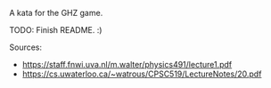 A kata for the GHZ game.

TODO: Finish README. :)

Sources:

* https://staff.fnwi.uva.nl/m.walter/physics491/lecture1.pdf
* https://cs.uwaterloo.ca/~watrous/CPSC519/LectureNotes/20.pdf